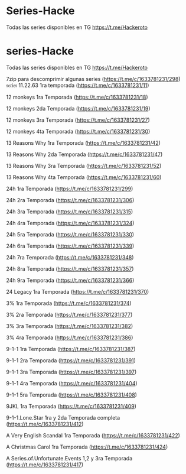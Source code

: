 # Series-Hacke
Todas las series disponibles en TG https://t.me/Hackeroto

# series-Hacke
Todas las series disponibles en TG https://t.me/Hackeroto

7zip para descomprimir algunas series (https://t.me/c/1633781231/298) 
                        𝔰𝔢𝔯𝔦𝔢𝔰
11.22.63 1ra temporada (https://t.me/c/1633781231/11)

12 monkeys 1ra Temporada (https://t.me/c/1633781231/18)

12 monkeys 2da Temporada (https://t.me/c/1633781231/19)

12 monkeys 3ra Temporada (https://t.me/c/1633781231/27)

12 monkeys 4ta Temporada (https://t.me/c/1633781231/30)

13 Reasons Why 1ra Temporada (https://t.me/c/1633781231/42)

13 Reasons Why 2da Temporada (https://t.me/c/1633781231/47)

13 Reasons Why 3ra Temporada (https://t.me/c/1633781231/52)

13 Reasons Why 4ta Temporada (https://t.me/c/1633781231/60)

24h 1ra Temporada (https://t.me/c/1633781231/299)

24h 2ra Temporada (https://t.me/c/1633781231/306)

24h 3ra Temporada (https://t.me/c/1633781231/315)

24h 4ra Temporada (https://t.me/c/1633781231/324)

24h 5ra Temporada (https://t.me/c/1633781231/330)

24h 6ra Temporada (https://t.me/c/1633781231/339)

24h 7ra Temporada (https://t.me/c/1633781231/348)

24h 8ra Temporada (https://t.me/c/1633781231/357)

24h 9ra Temporada (https://t.me/c/1633781231/366)

24 Legacy 1ra Temporada (https://t.me/c/1633781231/370)

3% 1ra Temporada (https://t.me/c/1633781231/374)

3% 2ra Temporada (https://t.me/c/1633781231/377)

3% 3ra Temporada (https://t.me/c/1633781231/382)

3% 4ra Temporada (https://t.me/c/1633781231/386)

9-1-1 1ra Temporada (https://t.me/c/1633781231/387)

9-1-1 2ra Temporada (https://t.me/c/1633781231/391)

9-1-1 3ra Temporada (https://t.me/c/1633781231/397)

9-1-1 4ra Temporada (https://t.me/c/1633781231/404)

9-1-1 5ra Temporada (https://t.me/c/1633781231/408)

9JKL 1ra Temporada (https://t.me/c/1633781231/409)

9-1-1.Lone.Star 1ra y 2da Temporada completa (https://t.me/c/1633781231/412)

A Very English Scandal 1ra Temporada (https://t.me/c/1633781231/422)

A Christmas Carol 1ra Temporada (https://t.me/c/1633781231/424)

A Series.of.Unfortunate.Events 1,2 y 3ra Temporada (https://t.me/c/1633781231/417)



